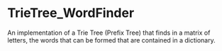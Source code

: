 # TrieTree_WordFinder
An implementation of a Trie Tree (Prefix Tree) that finds in a matrix of letters, the words that can be formed that are contained in a dictionary.
